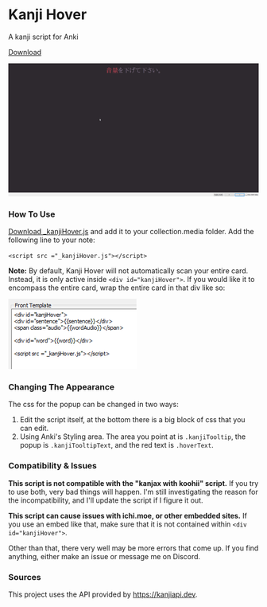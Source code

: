 # Kanji Hover
A kanji script for Anki

[Download](https://github.com/cademcniven/Kanji-Hover/releases/tag/kanjiHoverV1)

![](images\kanjihover\demo.gif)

### How To Use

[Download \_kanjiHover.js](https://github.com/cademcniven/Kanji-Hover/releases/tag/kanjiHoverV1) and add it to your collection.media folder.
Add the following line to your note:

`<script src ="_kanjiHover.js"></script>`

**Note:** By default, Kanji Hover will not automatically scan your entire card. Instead, it is only active inside `<div id="kanjiHover">`. If you would like it to encompass the entire card, wrap the entire card in that div like so:

![](images\kanjihover\template.png)

### Changing The Appearance

The css for the popup can be changed in two ways:

1. Edit the script itself, at the bottom there is a big block of css that you can edit.
2. Using Anki's Styling area. The area you point at is `.kanjiTooltip`, the popup is `.kanjiTooltipText`, and the red text is `.hoverText`.

### Compatibility & Issues

**This script is not compatible with the "kanjax with koohii" script.** If you try to use both, very bad things will happen. I'm still investigating the reason for the incompatibility, and I'll update the script if I figure it out.

**This script can cause issues with ichi.moe, or other embedded sites.** If you use an embed like that, make sure that it is not contained within `<div id="kanjiHover">`.

Other than that, there very well may be more errors that come up. If you find anything, either make an issue or message me on Discord.

### Sources

This project uses the API provided by https://kanjiapi.dev.
